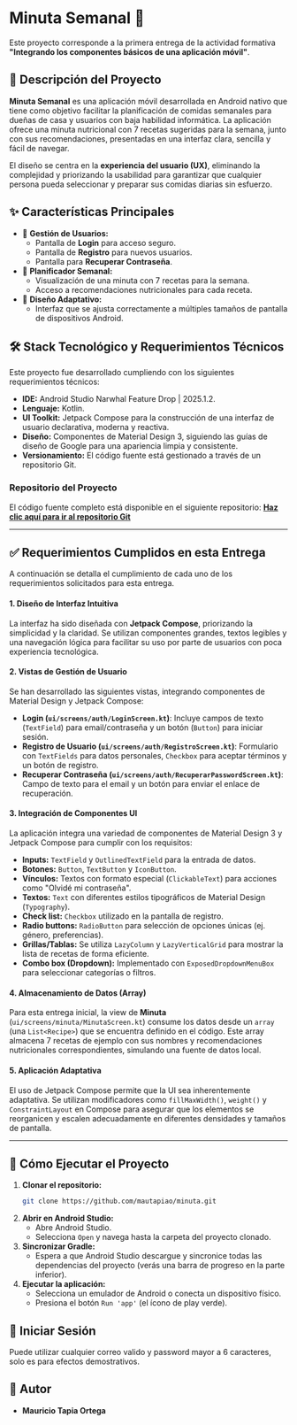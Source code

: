 # Minuta Semanal 🍎

Este proyecto corresponde a la primera entrega de la actividad formativa **"Integrando los componentes básicos de una aplicación móvil"**.

## 📝 Descripción del Proyecto

**Minuta Semanal** es una aplicación móvil desarrollada en Android nativo que tiene como objetivo facilitar la planificación de
comidas semanales para dueñas de casa y usuarios con baja habilidad informática. La aplicación ofrece una minuta nutricional 
con 7 recetas sugeridas para la semana, junto con sus recomendaciones, presentadas en una interfaz clara, sencilla y fácil de navegar.

El diseño se centra en la **experiencia del usuario (UX)**, eliminando la complejidad y priorizando la usabilidad
para garantizar que cualquier persona pueda seleccionar y preparar sus comidas diarias sin esfuerzo.

## ✨ Características Principales

*   🔐 **Gestión de Usuarios:**
    *   Pantalla de **Login** para acceso seguro.
    *   Pantalla de **Registro** para nuevos usuarios.
    *   Pantalla para **Recuperar Contraseña**.
*   📅 **Planificador Semanal:**
    *   Visualización de una minuta con 7 recetas para la semana.
    *   Acceso a recomendaciones nutricionales para cada receta.
*   📱 **Diseño Adaptativo:**
    *   Interfaz que se ajusta correctamente a múltiples tamaños de pantalla de dispositivos Android.

## 🛠️ Stack Tecnológico y Requerimientos Técnicos

Este proyecto fue desarrollado cumpliendo con los siguientes requerimientos técnicos:

*   **IDE:** Android Studio Narwhal Feature Drop | 2025.1.2.
*   **Lenguaje:** Kotlin.
*   **UI Toolkit:** Jetpack Compose para la construcción de una interfaz de usuario declarativa, moderna y reactiva.
*   **Diseño:** Componentes de Material Design 3, siguiendo las guías de diseño de Google para una apariencia limpia y consistente.
*   **Versionamiento:** El código fuente está gestionado a través de un repositorio Git.

### Repositorio del Proyecto
El código fuente completo está disponible en el siguiente repositorio:
[**Haz clic aquí para ir al repositorio Git**](https://github.com/mautapiao/minuta.git)

---

## ✅ Requerimientos Cumplidos en esta Entrega

A continuación se detalla el cumplimiento de cada uno de los requerimientos solicitados para esta entrega.

#### 1. Diseño de Interfaz Intuitiva
La interfaz ha sido diseñada con **Jetpack Compose**, priorizando la simplicidad y la claridad. Se utilizan componentes grandes, textos legibles y una navegación lógica para facilitar su uso por parte de usuarios con poca experiencia tecnológica.

#### 2. Vistas de Gestión de Usuario
Se han desarrollado las siguientes vistas, integrando componentes de Material Design y Jetpack Compose:
*   **Login (`ui/screens/auth/LoginScreen.kt`)**: Incluye campos de texto (`TextField`) para email/contraseña y un botón (`Button`) para iniciar sesión.
*   **Registro de Usuario (`ui/screens/auth/RegistroScreen.kt`)**: Formulario con `TextFields` para datos personales, `Checkbox` para aceptar términos y un botón de registro.
*   **Recuperar Contraseña (`ui/screens/auth/RecuperarPasswordScreen.kt`)**: Campo de texto para el email y un botón para enviar el enlace de recuperación.

#### 3. Integración de Componentes UI
La aplicación integra una variedad de componentes de Material Design 3 y Jetpack Compose para cumplir con los requisitos:

*   **Inputs:** `TextField` y `OutlinedTextField` para la entrada de datos.
*   **Botones:** `Button`, `TextButton` y `IconButton`.
*   **Vínculos:** Textos con formato especial (`ClickableText`) para acciones como "Olvidé mi contraseña".
*   **Textos:** `Text` con diferentes estilos tipográficos de Material Design (`Typography`).
*   **Check list:** `Checkbox` utilizado en la pantalla de registro.
*   **Radio buttons:** `RadioButton` para selección de opciones únicas (ej. género, preferencias).
*   **Grillas/Tablas:** Se utiliza `LazyColumn` y `LazyVerticalGrid` para mostrar la lista de recetas de forma eficiente.
*   **Combo box (Dropdown):** Implementado con `ExposedDropdownMenuBox` para seleccionar categorías o filtros.

#### 4. Almacenamiento de Datos (Array)
Para esta entrega inicial, la view de **Minuta** (`ui/screens/minuta/MinutaScreen.kt`) consume los datos desde un `array` (una `List<Recipe>`) que se encuentra definido en el código. Este array almacena 7 recetas de ejemplo con sus nombres y recomendaciones nutricionales correspondientes, simulando una fuente de datos local.

#### 5. Aplicación Adaptativa
El uso de Jetpack Compose permite que la UI sea inherentemente adaptativa. Se utilizan modificadores como `fillMaxWidth()`, `weight()` y `ConstraintLayout` en Compose para asegurar que los elementos se reorganicen y escalen adecuadamente en diferentes densidades y tamaños de pantalla.

---

## 🚀 Cómo Ejecutar el Proyecto

1.  **Clonar el repositorio:**
    ```bash
    git clone https://github.com/mautapiao/minuta.git
    ```
2.  **Abrir en Android Studio:**
    *   Abre Android Studio.
    *   Selecciona `Open` y navega hasta la carpeta del proyecto clonado.
3.  **Sincronizar Gradle:**
    *   Espera a que Android Studio descargue y sincronice todas las dependencias del proyecto (verás una barra de progreso en la parte inferior).
4.  **Ejecutar la aplicación:**
    *   Selecciona un emulador de Android o conecta un dispositivo físico.
    *   Presiona el botón `Run 'app'` (el ícono de play verde).

## 👤 Iniciar Sesión
Puede utilizar cualquier correo valido y password mayor a 6 caracteres, solo es para efectos demostrativos.

## 👤 Autor

*   **Mauricio Tapia Ortega**